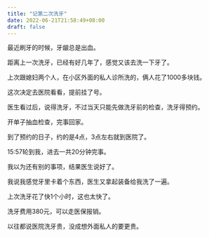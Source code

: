 ```yaml
---
title: "记第二次洗牙"
date: 2022-06-21T21:58:49+08:00
draft: false
---
```


最近刷牙的时候，牙龈总是出血。

距离上一次洗牙，已经有好几年了，感觉又该去洗一下牙了。

上次跟媳妇两个人，在小区外面的私人诊所洗的，俩人花了1000多块钱。

这次决定去医院看看，提前挂了号。

医生看过后，说得洗牙，不过当天只能先做洗牙前的检查，洗牙得预约。

开单子抽血检查，完事回家。

到了预约的日子，约的是4点，3点左右就到医院了。

15:57轮到我，进去一共20分钟完事。

我以为还有别的事项，结果医生说好了。

我说我感觉牙里卡着个东西，医生又拿起装备给我洗了一遍。

上次洗牙花了快1个小时，这也太快了。

洗牙费用380元，可以走医保报销。

以往都说医院洗牙贵，没成想外面私人的要更贵。